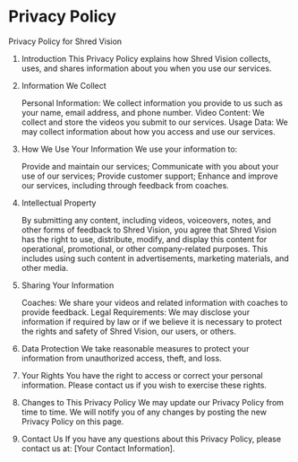 # Privacy Policy
Privacy Policy for Shred Vision

1. Introduction
This Privacy Policy explains how Shred Vision collects, uses, and shares information about you when you use our services.

2. Information We Collect

    Personal Information: We collect information you provide to us such as your name, email address, and phone number.
    Video Content: We collect and store the videos you submit to our services.
    Usage Data: We may collect information about how you access and use our services.

3. How We Use Your Information
We use your information to:

    Provide and maintain our services;
    Communicate with you about your use of our services;
    Provide customer support;
    Enhance and improve our services, including through feedback from coaches.

4. Intellectual Property

    By submitting any content, including videos, voiceovers, notes, and other forms of feedback to Shred Vision, you agree that Shred Vision has the right to use, distribute, modify, and display this content for operational, promotional, or other company-related purposes. This includes using such content in advertisements, marketing materials, and other media.

5. Sharing Your Information

    Coaches: We share your videos and related information with coaches to provide feedback.
    Legal Requirements: We may disclose your information if required by law or if we believe it is necessary to protect the rights and safety of Shred Vision, our users, or others.

6. Data Protection
We take reasonable measures to protect your information from unauthorized access, theft, and loss.

7. Your Rights
You have the right to access or correct your personal information. Please contact us if you wish to exercise these rights.

8. Changes to This Privacy Policy
We may update our Privacy Policy from time to time. We will notify you of any changes by posting the new Privacy Policy on this page.

9. Contact Us
If you have any questions about this Privacy Policy, please contact us at: [Your Contact Information].
